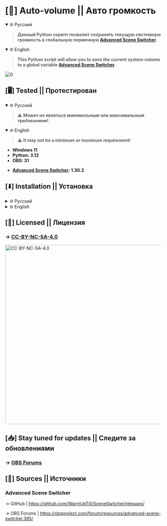 # [📘] Auto-volume || Авто громкость
<details open>
<summary>🌐 Русский</summary>

> **Данный Python скрипт позволит сохранять текущую системную громкость в глобальную перменную [Advanced Scene Switcher](https://github.com/Acvort/Auto-volume#advanced-scene-switcher).**
</details>
<details open>
<summary>🌐 English</summary>

> **This Python script will allow you to save the current system volume to a global variable [Advanced Scene Switcher](https://github.com/Acvort/Auto-volume#advanced-scene-switcher).**
</details>

![0](https://github.com/user-attachments/assets/2951cac3-0053-46bf-a308-9d1f784af28d)
## [🖥️] Tested || Протестирован
<details open>
<summary>🌐 Русский</summary>

> ⚠️ **Может не являться минимальным или максимальным требованием!**
</details>
<details open>
<summary>🌐 English</summary>

> ⚠️ **It may not be a minimum or maximum requirement!**
</details>

+ **Windows 11**
+ **Python: 3.12**
+ **OBS: 31**
* **[Advanced Scene Switcher](https://github.com/Acvort/Auto-volume#advanced-scene-switcher): 1.30.2**
## [⬇️] Installation || Установка
<details>
<summary>🌐 Русский</summary>

<details>
<summary>🆕 Для начинающих</summary>
  
> -1. Установите "Python" и проверьте поддерживает ли OBS выбранную версию в "Сервис" -> "Скрипты" -> "Настройки  Python".
> 
> ![-1](https://github.com/user-attachments/assets/90d8671a-661a-4b2a-abb1-06c7088be597)
</details>

> **0. Установите библиотеку через командную строку:**
> 
> + ***py -3.12 -m pip install pycaw***
> 
> ![0](https://github.com/user-attachments/assets/83f19806-5398-4250-ab22-35a2206de962)
>
> **1. В макросе [Advanced Scene Switcher](https://github.com/Acvort/Auto-volume#advanced-scene-switcher):**
> + Добавьте триггер "Scripts" и замените код на "[Auto-Volume.py](https://github.com/Acvort/Auto-volume/blob/main/Auto-Volume.py)";
> + Замените название на свою глобальную переменную.
> 
> ![1](https://github.com/user-attachments/assets/9f60cbd8-a96f-4550-a370-5cfb9d8eed3a)
</details>
<details>
<summary>🌐 English</summary>

<details>
<summary>🆕 For beginners</summary>
  
> -1. Install "Python" and check if OBS supports the selected version in "Tools" -> "Scripts" -> "Python Settings".
> 
> ![-1](https://github.com/user-attachments/assets/90d8671a-661a-4b2a-abb1-06c7088be597)
</details>

> **0. Install the library via the command line:**
>
> + ***py -3.12 -m pip install pycaw***
> 
> ![0](https://github.com/user-attachments/assets/83f19806-5398-4250-ab22-35a2206de962)
> 
> **1. In the macro [Advanced Scene Switcher](https://github.com/Acvort/Auto-volume#advanced-scene-switcher):**
> + Add the "Scripts" trigger and replace the code with "[Auto-Volume.py](https://github.com/Acvort/Auto-volume/blob/main/Auto-Volume.py)";
> + Change the name to your global variable.
> 
> ![1](https://github.com/user-attachments/assets/9f60cbd8-a96f-4550-a370-5cfb9d8eed3a)
</details>

## [📙] Licensed || Лицензия
### -> [CC-BY-NC-SA-4.0](https://github.com/Acvort/Auto-volume?tab=License-1-ov-file#creative-commons-attribution-non-commercial-share-alike-40-international)
<img width="1023" height="575" alt="CC-BY-NC-SA-4.0" src="https://github.com/user-attachments/assets/ac712561-c43d-4f4a-b3ce-8d09036a51a2" />

## [📥] Stay tuned for updates || Следите за обновлениями
### -> [OBS Forums](https://obsproject.com/forum/resources/)
## [🔗] Sources || Источники
### Advanced Scene Switcher 
-> GitHub | https://github.com/WarmUpTill/SceneSwitcher/releases/

-> OBS Forums | https://obsproject.com/forum/resources/advanced-scene-switcher.395/

